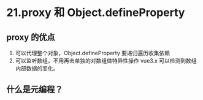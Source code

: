 # 21.proxy 和 Object.defineProperty

## proxy 的优点

1. 可以代理整个对象，Object.defineProperty 要递归遍历收集依赖
2. 可以监听数组，不用再去单独的对数组做特异性操作 vue3.x 可以检测到数组内部数据的变化。

## 什么是元编程？
